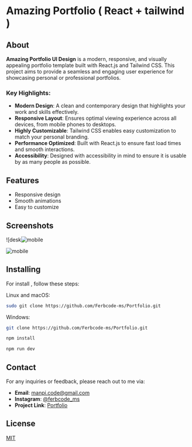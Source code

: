 # Amazing Portfolio ( React + tailwind )



## About

**Amazing Portfolio UI Design** is a modern, responsive, and visually appealing portfolio template built with React.js and Tailwind CSS. This project aims to provide a seamless and engaging user experience for showcasing personal or professional portfolios.

### Key Highlights:
- **Modern Design**: A clean and contemporary design that highlights your work and skills effectively.
- **Responsive Layout**: Ensures optimal viewing experience across all devices, from mobile phones to desktops.
- **Highly Customizable**: Tailwind CSS enables easy customization to match your personal branding.
- **Performance Optimized**: Built with React.js to ensure fast load times and smooth interactions.
- **Accessibility**: Designed with accessibility in mind to ensure it is usable by as many people as possible.

## Features

- Responsive design
- Smooth animations
- Easy to customize

## Screenshots

![desk![mobile](https://github.com/user-attachments/assets/f521e51d-6420-46f9-af67-2833ef316aae)

![mobile](https://github.com/user-attachments/assets/13130313-76bb-48c6-9966-484eb8d177a0)

## Installing 

For install , follow these steps:

Linux and macOS:

```bash
sudo git clone https://github.com/Ferbcode-ms/Portfolio.git
```

Windows:

```bash
git clone https://github.com/Ferbcode-ms/Portfolio.git
```

```bash
npm install
```
```bash
npm run dev
```


## Contact

For any inquiries or feedback, please reach out to me via:

- **Email**: [manpi.code@gmail.com](mailto:manpi.code@gmail.com)
- **Instagram**: [@ferbcode_ms](https://www.instagram.com/ferbcode.ms/)
- **Project Link**: [Portfolio](https://github.com/Ferbcode-ms/Portfolio.git)

## License

[MIT](https://choosealicense.com/licenses/mit/)

